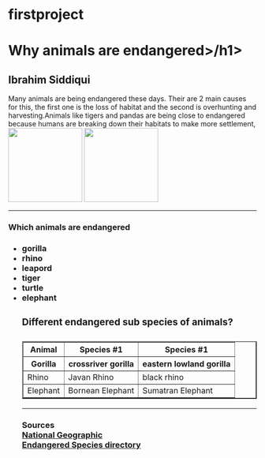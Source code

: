 # firstproject
<html>
 <head>
   <title>Why and Which animals are endangered</title>
 </head>
 
 <body>
  <h1>Why animals are endangered>/h1>
  <h2>Ibrahim Siddiqui</h2>
  <p>Many animals are being endangered these days. Their are 2 main causes for this, the first one is the loss of habitat and the second is overhunting and harvesting.Animals like tigers and pandas are being close to endangered because humans are breaking down their habitats to make more settlement,
   <br>
   <img src=https://media.nationalgeographic.org/assets/photos/000/222/22252.jpg 
        width="150px" height="150px"     
   <br>     
   <img src=https:https://ichef.bbci.co.uk/news/976/cpsprodpb/1675A/production/_113249919_hi061718491.jpg
        width="150px" height="150px"
   <br>
   <hr>
  <h3>Which animals are endangered<h3>
   <ul>
     <li>gorilla</li>
     <li>rhino</li>
     <li>leapord</li>
     <li>tiger</li>
     <li>turtle</li>
     <li>elephant</li>
  <h3>Different endangered sub species of animals?<h3>
  <table border="2">
  <tr>
     <th>Animal</th>
     <th>Species #1</th>
     <th>Species #1
     </tr>
  <tr>
     <th>Gorilla</th>
     <th>crossriver gorilla</th>
     <th>eastern lowland gorilla</th>
     </tr>
  <tr>
      <td>Rhino</td>
      <td>Javan Rhino</td>
      <td>black rhino</td>
      </tr>
  <tr>
      <td>Elephant</td>
      <td>Bornean Elephant</td>
      <td>Sumatran Elephant</td>  
 </tr>
 </table>
 <hr>
 <h4>Sources<h/4>
   <br>
  <a href="https://www.nationalgeographic.org/encyclopedia/endangered-species/">
    National Geographic
  </a>
  <br>
  <a href="https://www.worldwildlife.org/species/directory?direction=desc&sort=extinction_status/">
    Endangered Species directory
  </a>
 <body>
<html>
